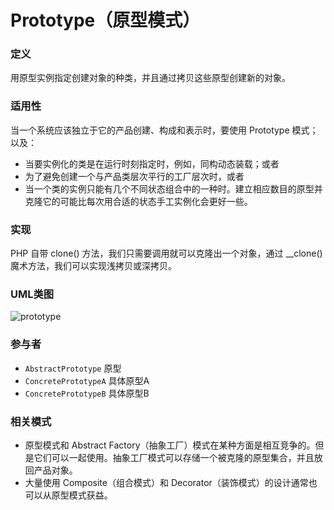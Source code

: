 # Prototype（原型模式）

### 定义
用原型实例指定创建对象的种类，并且通过拷贝这些原型创建新的对象。

### 适用性
当一个系统应该独立于它的产品创建、构成和表示时，要使用 Prototype 模式；以及：
* 当要实例化的类是在运行时刻指定时，例如，同构动态装载；或者
* 为了避免创建一个与产品类层次平行的工厂层次时，或者
* 当一个类的实例只能有几个不同状态组合中的一种时。建立相应数目的原型并克隆它的可能比每次用合适的状态手工实例化会更好一些。

### 实现
PHP 自带 clone() 方法，我们只需要调用就可以克隆出一个对象，通过 __clone() 魔术方法，我们可以实现浅拷贝或深拷贝。

### UML类图
![prototype](http://ohtd7tndv.bkt.clouddn.com/prototype.png)

### 参与者
* `AbstractPrototype` 原型
* `ConcretePrototypeA` 具体原型A
* `ConcretePrototypeB` 具体原型B

### 相关模式
* 原型模式和 Abstract Factory（抽象工厂）模式在某种方面是相互竞争的。但是它们可以一起使用。抽象工厂模式可以存储一个被克隆的原型集合，并且放回产品对象。
* 大量使用 Composite（组合模式）和 Decorator（装饰模式）的设计通常也可以从原型模式获益。